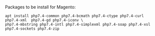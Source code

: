 Packages to be install for Magento:

```
apt install php7.4-common php7.4-bcmath php7.4-ctype php7.4-curl php7.4-xml  php7.4-gd php7.4-iconv \
php7.4-mbstring php7.4-intl php7.4-simplexml php7.4-soap php7.4-xsl php7.4-sockets php7.4-zip
```